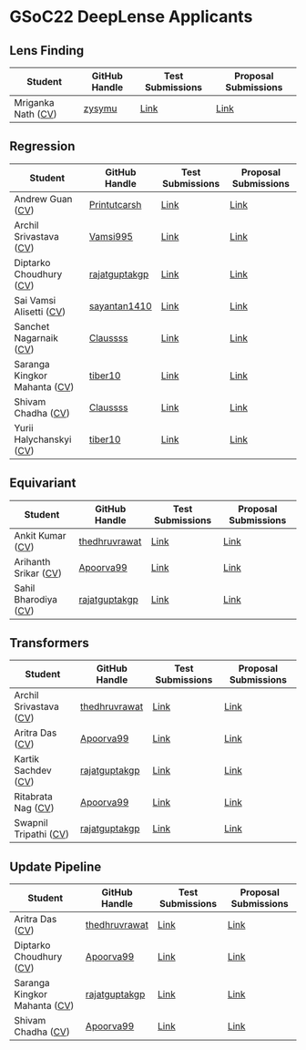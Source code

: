 # GSoC22 DeepLense Applicants

## Lens Finding

| Student                 | GitHub Handle                                               | Test Submissions                                                           | Proposal Submissions | 
| ----------------------- | ----------------------------------------------------------- | -------------------------------------------------------------------------- | -------------------- |
| Mriganka Nath ([CV](https://github.com/pranath-reddy/GSoC-2022-Solutions-DeepLense/blob/main/CV/LensFinding/Mriganka%20Nath.pdf))       | [zysymu](https://github.com/zysymu)                         | [Link](https://github.com/zysymu/ml4sci) | [Link](https://github.com/ML4SCI/GSoC_Solutions/blob/main/DeepLense/Proposals/Domain%20Adaptation/Marcos%20Tidball.pdf) |

## Regression

| Student                 | GitHub Handle                                          | Test Submissions                                                             | Proposal Submissions | 
| ----------------------- | ------------------------------------------------------ |----------------------------------------------------------------------------- | -------------------- |
| Andrew Guan ([CV](https://github.com/pranath-reddy/GSoC-2022-Solutions-DeepLense/blob/main/CV/Regression/Andrew%20Guan.pdf))        | [Printutcarsh](https://github.com/Printutcarsh)        | [Link](https://github.com/Printutcarsh/GSoC-DeepLense-Task)   | [Link](https://github.com/ML4SCI/GSoC_Solutions/blob/main/DeepLense/Proposals/Regression/Utcarsh%20Agrawal.pdf) |
| Archil Srivastava ([CV](https://github.com/pranath-reddy/GSoC-2022-Solutions-DeepLense/blob/main/CV/Regression/Archil%20Srivastava.pdf))     | [Vamsi995](https://github.com/Vamsi995)                | [Link](https://github.com/Vamsi995/Deep-Regression-Techniques-for-Decoding-Dark-Matter-with-Strong-Gravitational-Lensing) | [Link](https://github.com/ML4SCI/GSoC_Solutions/blob/main/DeepLense/Proposals/Regression/Alisetti%20Sai%20Vamsi.pdf) |
| Diptarko Choudhury ([CV](https://github.com/pranath-reddy/GSoC-2022-Solutions-DeepLense/blob/main/CV/Regression/Diptarko%20Choudhury.pdf))            | [rajatguptakgp](https://github.com/rajatguptakgp)      | [Link](https://github.com/rajatguptakgp/gsoc21_deeplense)        | [Link](https://github.com/ML4SCI/GSoC_Solutions/blob/main/DeepLense/Proposals/Regression/Rajat%20Gupta.pdf) |
| Sai Vamsi Alisetti ([CV](https://github.com/pranath-reddy/GSoC-2022-Solutions-DeepLense/blob/main/CV/Regression/Sai%20Vamsi%20Alisetti.pdf))         | [sayantan1410](https://github.com/sayantan1410)        | [Link](https://github.com/sayantan1410/Deeplense-evaluation-task-GSoC-2021-) | [Link](https://github.com/ML4SCI/GSoC_Solutions/blob/main/DeepLense/Proposals/Regression/Sayantan%20Sadhu.pdf) |
| Sanchet Nagarnaik ([CV](https://drive.google.com/file/d/1Ms26l1i8qsxnZydW_CiQoDM9TArVfDnW/view?usp=sharing))     | [Claussss](https://github.com/Claussss)                | [Link](https://github.com/Claussss/GSoC_evaluation_tests)   | [Link](https://github.com/ML4SCI/GSoC_Solutions/blob/main/DeepLense/Proposals/Regression/Yurii%20Halychanskyi.pdf) |
| Saranga Kingkor Mahanta ([CV](https://github.com/pranath-reddy/GSoC-2022-Solutions-DeepLense/blob/main/CV/Regression/Saranga%20Kingkor%20Mahanta.pdf)) | [tiber10](https://github.com/tiber10)                  | [Link](https://github.com/tiber10/Machine-Learning-For-Science) | [Link](https://github.com/ML4SCI/GSoC_Solutions/blob/main/DeepLense/Proposals/Regression/Imad.pdf) | 
| Shivam Chadha ([CV](https://github.com/pranath-reddy/GSoC-2022-Solutions-DeepLense/blob/main/CV/Regression/Shivam%20Chadha.pdf))     | [Claussss](https://github.com/Claussss)                | [Link](https://github.com/Claussss/GSoC_evaluation_tests)   | [Link](https://github.com/ML4SCI/GSoC_Solutions/blob/main/DeepLense/Proposals/Regression/Yurii%20Halychanskyi.pdf) |
| Yurii Halychanskyi ([CV](https://github.com/pranath-reddy/GSoC-2022-Solutions-DeepLense/blob/main/CV/Regression/Yurii%20Halychanskyi.pdf)) | [tiber10](https://github.com/tiber10)                  | [Link](https://github.com/tiber10/Machine-Learning-For-Science) | [Link](https://github.com/ML4SCI/GSoC_Solutions/blob/main/DeepLense/Proposals/Regression/Imad.pdf) | 

## Equivariant

| Student                 | GitHub Handle                                         | Test Submissions                                                                  | Proposal Submissions | 
| ----------------------- | ----------------------------------------------------- | --------------------------------------------------------------------------------- | -------------------- |
| Ankit Kumar ([CV](https://github.com/pranath-reddy/GSoC-2022-Solutions-DeepLense/blob/main/CV/Equivariant/Ankit%20Kumar.pdf))            | [thedhruvrawat](https://github.com/thedhruvrawat)     | [Link](https://github.com/thedhruvrawat/DeepLense)             | [Link](https://github.com/ML4SCI/GSoC_Solutions/blob/main/DeepLense/Proposals/Equivariant/Dhruv%20Rawat.pdf) |
| Arihanth Srikar ([CV](https://github.com/pranath-reddy/GSoC-2022-Solutions-DeepLense/blob/main/CV/Equivariant/Arihanth%20Srikar.pdf))   | [Apoorva99](https://github.com/Apoorva99)             | [Link](https://github.com/Apoorva99/GSoC-2021-DeepLens)  | [Link](https://github.com/ML4SCI/GSoC_Solutions/blob/main/DeepLense/Proposals/Equivariant/Apoorva%20V%20Singh.pdf) |
| Sahil Bharodiya ([CV](https://github.com/pranath-reddy/GSoC-2022-Solutions-DeepLense/blob/main/CV/Equivariant/Sahil%20Bharodiya.pdf))            | [rajatguptakgp](https://github.com/rajatguptakgp)     | [Link](https://github.com/rajatguptakgp/gsoc21_deeplense)      | [Link](https://github.com/ML4SCI/GSoC_Solutions/blob/main/DeepLense/Proposals/Equivariant/Rajat%20Gupta.pdf) |

## Transformers 

| Student                 | GitHub Handle                                         | Test Submissions                                                                  | Proposal Submissions | 
| ----------------------- | ----------------------------------------------------- | --------------------------------------------------------------------------------- | -------------------- |
| Archil Srivastava ([CV](https://github.com/pranath-reddy/GSoC-2022-Solutions-DeepLense/blob/main/CV/Transformers/Archil%20Srivastava.pdf))            | [thedhruvrawat](https://github.com/thedhruvrawat)     | [Link](https://github.com/thedhruvrawat/DeepLense)             | [Link](https://github.com/ML4SCI/GSoC_Solutions/blob/main/DeepLense/Proposals/Equivariant/Dhruv%20Rawat.pdf) |
| Aritra Das ([CV](https://github.com/pranath-reddy/GSoC-2022-Solutions-DeepLense/blob/main/CV/Transformers/Aritra%20Das.pdf))   | [Apoorva99](https://github.com/Apoorva99)             | [Link](https://github.com/Apoorva99/GSoC-2021-DeepLens)  | [Link](https://github.com/ML4SCI/GSoC_Solutions/blob/main/DeepLense/Proposals/Equivariant/Apoorva%20V%20Singh.pdf) |
| Kartik Sachdev ([CV](https://github.com/pranath-reddy/GSoC-2022-Solutions-DeepLense/blob/main/CV/Transformers/Kartik%20Sachdev.pdf))            | [rajatguptakgp](https://github.com/rajatguptakgp)     | [Link](https://github.com/rajatguptakgp/gsoc21_deeplense)      | [Link](https://github.com/ML4SCI/GSoC_Solutions/blob/main/DeepLense/Proposals/Equivariant/Rajat%20Gupta.pdf) |
| Ritabrata Nag ([CV](https://github.com/pranath-reddy/GSoC-2022-Solutions-DeepLense/blob/main/CV/Transformers/Ritabrata%20Nag.pdf))   | [Apoorva99](https://github.com/Apoorva99)             | [Link](https://github.com/Apoorva99/GSoC-2021-DeepLens)  | [Link](https://github.com/ML4SCI/GSoC_Solutions/blob/main/DeepLense/Proposals/Equivariant/Apoorva%20V%20Singh.pdf) |
| Swapnil Tripathi ([CV](https://github.com/pranath-reddy/GSoC-2022-Solutions-DeepLense/blob/main/CV/Transformers/Swapnil%20Tripathi.pdf))            | [rajatguptakgp](https://github.com/rajatguptakgp)     | [Link](https://github.com/rajatguptakgp/gsoc21_deeplense)      | [Link](https://github.com/ML4SCI/GSoC_Solutions/blob/main/DeepLense/Proposals/Equivariant/Rajat%20Gupta.pdf) |

## Update Pipeline

| Student                 | GitHub Handle                                         | Test Submissions                                                                  | Proposal Submissions | 
| ----------------------- | ----------------------------------------------------- | --------------------------------------------------------------------------------- | -------------------- |
| Aritra Das ([CV](https://github.com/pranath-reddy/GSoC-2022-Solutions-DeepLense/blob/main/CV/UpdatePipeline/Aritra%20Das.pdf))            | [thedhruvrawat](https://github.com/thedhruvrawat)     | [Link](https://github.com/thedhruvrawat/DeepLense)             | [Link](https://github.com/ML4SCI/GSoC_Solutions/blob/main/DeepLense/Proposals/Equivariant/Dhruv%20Rawat.pdf) |
| Diptarko Choudhury ([CV](https://github.com/pranath-reddy/GSoC-2022-Solutions-DeepLense/blob/main/CV/UpdatePipeline/Diptarko%20Choudhury.pdf))   | [Apoorva99](https://github.com/Apoorva99)             | [Link](https://github.com/Apoorva99/GSoC-2021-DeepLens)  | [Link](https://github.com/ML4SCI/GSoC_Solutions/blob/main/DeepLense/Proposals/Equivariant/Apoorva%20V%20Singh.pdf) |
| Saranga Kingkor Mahanta ([CV](https://github.com/pranath-reddy/GSoC-2022-Solutions-DeepLense/blob/main/CV/UpdatePipeline/Saranga%20Kingkor%20Mahanta.pdf))            | [rajatguptakgp](https://github.com/rajatguptakgp)     | [Link](https://github.com/rajatguptakgp/gsoc21_deeplense)      | [Link](https://github.com/ML4SCI/GSoC_Solutions/blob/main/DeepLense/Proposals/Equivariant/Rajat%20Gupta.pdf) |
| Shivam Chadha ([CV](https://github.com/pranath-reddy/GSoC-2022-Solutions-DeepLense/blob/main/CV/UpdatePipeline/Shivam%20Chadha.pdf))   | [Apoorva99](https://github.com/Apoorva99)             | [Link](https://github.com/Apoorva99/GSoC-2021-DeepLens)  | [Link](https://github.com/ML4SCI/GSoC_Solutions/blob/main/DeepLense/Proposals/Equivariant/Apoorva%20V%20Singh.pdf) |
